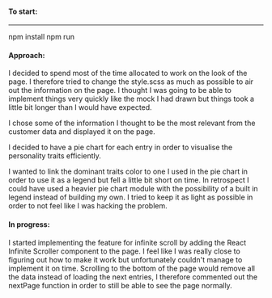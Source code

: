 #### To start:
------
npm install
npm run

#### Approach:
I decided to spend most of the time allocated to work on the look of the page. I therefore tried to change the style.scss as much as possible to air out the information on the page. I thought I was going to be able to implement things very quickly like the mock I had drawn but things took a little bit longer than I would have expected.

I chose some of the information I thought to be the most relevant from the customer data and displayed it on the page.

I decided to have a pie chart for each entry in order to visualise the personality traits efficiently.

I wanted to link the dominant traits color to one I used in the pie chart in order to use it as a legend but fell a little bit short on time. In retrospect I could have used a heavier pie chart module with the possibility of a built in legend instead of building my own. I tried to keep it as light as possible in order to not feel like I was hacking the problem.


#### In progress:
I started implementing the feature for infinite scroll by adding the React Infinite Scroller component to the page. I feel like I was really close to figuring out how to make it work but unfortunately couldn't manage to implement it on time. Scrolling to the bottom of the page would remove all the data instead of loading the next entries, I therefore commented out the nextPage function in order to still be able to see the page normally.
